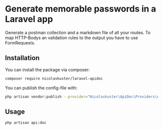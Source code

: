 # Generate memorable passwords in a Laravel app
Generate a postman collection and a markdown file of all your routes. To map HTTP-Bodys an validation rules to the output you have to use FormRequests.

## Installation
You can install the package via composer:
```bash
composer require nicolaskuster/laravel-apidoc
```

You can publish the config-file with:
```bash
php artisan vendor:publish --provider="Nicolaskuster\ApiDoc\Providers\ApiDocServiceProvider"
```     

## Usage
```bash
php artisan api:doc
```